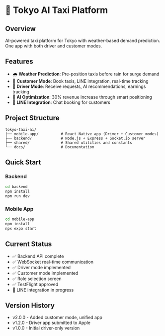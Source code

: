 # 🚕 Tokyo AI Taxi Platform

## Overview
AI-powered taxi platform for Tokyo with weather-based demand prediction. One app with both driver and customer modes.

## Features
- 🌧️ **Weather Prediction**: Pre-position taxis before rain for surge demand
- 👤 **Customer Mode**: Book taxis, LINE integration, real-time tracking
- 🚗 **Driver Mode**: Receive requests, AI recommendations, earnings tracking
- 🤖 **AI Optimization**: 30% revenue increase through smart positioning
- 📲 **LINE Integration**: Chat booking for customers

## Project Structure
```
tokyo-taxi-ai/
├── mobile-app/          # React Native app (Driver + Customer modes)
├── backend/             # Node.js + Express + Socket.io server
├── shared/              # Shared utilities and constants
└── docs/                # Documentation
```

## Quick Start

### Backend
```bash
cd backend
npm install
npm run dev
```

### Mobile App
```bash
cd mobile-app
npm install
npx expo start
```

## Current Status
- ✅ Backend API complete
- ✅ WebSocket real-time communication
- ✅ Driver mode implemented
- ✅ Customer mode implemented
- ✅ Role selection screen
- ✅ TestFlight approved
- 🚧 LINE integration in progress

## Version History
- v2.0.0 - Added customer mode, unified app
- v1.2.0 - Driver app submitted to Apple
- v1.0.0 - Initial driver-only version
